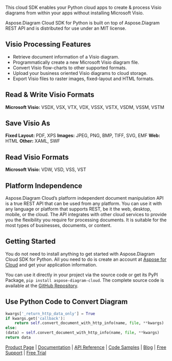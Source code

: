 This cloud SDK enables your Python cloud apps to create & process Visio diagrams from within your apps without installing Microsoft Visio.

Aspose.Diagram Cloud SDK for Python is built on top of Aspose.Diagram REST API and is distributed for use under an MIT license.

## Visio Processing Features

- Retrieve document information of a Visio diagram.
- Programmatically create a new Microsoft Visio diagram file.
- Convert Visio flow-charts to other supported formats.
- Upload your business oriented Visio diagrams to cloud storage.
- Export Visio files to raster images, fixed-layout and HTML formats.

## Read & Write Visio Formats

**Microsoft Visio:** VSDX, VSX, VTX, VDX, VSSX, VSTX, VSDM, VSSM, VSTM

## Save Visio As

**Fixed Layout:** PDF, XPS
**Images:** JPEG, PNG, BMP, TIFF, SVG, EMF
**Web:** HTML
**Other:** XAML, SWF

## Read Visio Formats

**Microsoft Visio:** VDW, VSD, VSS, VST

## Platform Independence

Aspose.Diagram Cloud’s platform independent document manipulation API is a true REST API that can be used from any platform. You can use it with any language or platform that supports REST, be it the web, desktop, mobile, or the cloud. The API integrates with other cloud services to provide you the flexibility you require for processing documents. It is suitable for the most types of businesses, documents, or content.

## Getting Started

You do not need to install anything to get started with Aspose.Diagram Cloud SDK for Python. All you need to do is create an account at [Aspose for Cloud](https://dashboard.aspose.cloud/#/apps) and get your application information.

You can use it directly in your project via the source code or get its PyPI Package, `pip install aspose-diagram-cloud`. The complete source code is available at the [GitHub Repository](https://github.com/aspose-diagram-cloud/aspose-diagram-cloud-python).

## Use Python Code to Convert Diagram

```python
kwargs['_return_http_data_only'] = True
if kwargs.get('callback'):
    return self.convert_document_with_http_info(name, file, **kwargs)
else:
(data) = self.convert_document_with_http_info(name, file, **kwargs)
return data
```

[Product Page](https://products.aspose.cloud/diagram/python) | [Documentation](https://docs.aspose.cloud/display/diagramcloud/Home) | [API Reference](https://apireference.aspose.cloud/diagram/) | [Code Samples](https://github.com/aspose-diagram-cloud/aspose-diagram-cloud-python) | [Blog](https://blog.aspose.cloud/category/diagram/) | [Free Support](https://forum.aspose.cloud/c/diagram) | [Free Trial](https://dashboard.aspose.cloud/#/apps)